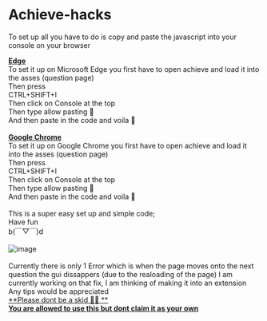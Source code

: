 # Achieve-hacks
To set up all you have to do is copy and paste the javascript into your console on your browser 

<ins>**Edge** </ins><br />
To set it up on Microsoft Edge you first have to open achieve and load it into the asses (question page) <br />
Then press <br />
CTRL+SHIFT+I<br />
Then click on Console at the top <br />
Then type allow pasting 📜<br />
And then paste in the code and voila 🤌<br />
<br />
<ins>**Google Chrome**</ins><br />
To set it up on Google Chrome you first have to open achieve and load it into the asses (question page)<br />
Then press <br />
CTRL+SHIFT+I<br />
Then click on Console at the top <br />
Then type allow pasting 📜<br />
And then paste in the code and voila 🤌<br />
<br />
This is a super easy set up and simple code;<br />
Have fun <br />
b(￣▽￣)d<br />
<br />
![image](https://github.com/user-attachments/assets/8bd94e8e-bd67-47ff-ac4a-b83fabb1c3fd)<br />
<br />
Currently there is only 1 Error which is when the page moves onto the next question the gui dissappers 
(due to the realoading of the page) I am currently working on that fix, I am thinking of making it into 
an extension
Any tips would be appreciated 
<br />
<ins>**Please dont be a skid 🚫🚫 **<br />
**You are allowed to use this but dont claim it as your own** <br />
</ins>
